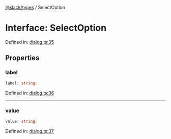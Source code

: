 [@slack/types](../index.md) / SelectOption

# Interface: SelectOption

Defined in: [dialog.ts:35](https://github.com/slackapi/node-slack-sdk/blob/main/packages/types/src/dialog.ts#L35)

## Properties

### label

```ts
label: string;
```

Defined in: [dialog.ts:36](https://github.com/slackapi/node-slack-sdk/blob/main/packages/types/src/dialog.ts#L36)

***

### value

```ts
value: string;
```

Defined in: [dialog.ts:37](https://github.com/slackapi/node-slack-sdk/blob/main/packages/types/src/dialog.ts#L37)
